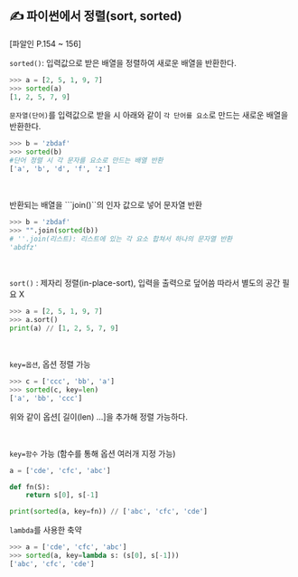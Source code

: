 ## ✍️ 파이썬에서 정렬(sort, sorted) 
[파알인 P.154 ~ 156]

```sorted()```: 입력값으로 받은 배열을 정렬하여 새로운 배열을 반환한다.

```python
>>> a = [2, 5, 1, 9, 7]
>>> sorted(a)
[1, 2, 5, 7, 9]
```

```문자열(단어)```를 입력값으로 받을 시 아래와 같이 ```각 단어를 요소```로 만드는 새로운 배열을 반환한다.

```python
>>> b = 'zbdaf'
>>> sorted(b)
#단어 정렬 시 각 문자를 요소로 만드는 배열 반환
['a', 'b', 'd', 'f', 'z']  
```
<br>

반환되는 배열을 ```join()``의 인자 값으로 넣어 문자열 반환

```python
>>> b = 'zbdaf'
>>> "".join(sorted(b))
# ''.join(리스트): 리스트에 있는 각 요소 합쳐서 하나의 문자열 반환
'abdfz'
```

<br/>

```sort()``` : 제자리 정렬(in-place-sort), 입력을 출력으로 덮어씀 따라서 별도의 공간 필요 X

```python
>>> a = [2, 5, 1, 9, 7]
>>> a.sort()
print(a) // [1, 2, 5, 7, 9]
```
<br/>

```key=옵션```, 옵션 정렬 가능

```python
>>> c = ['ccc', 'bb', 'a']
>>> sorted(c, key=len)
['a', 'bb', 'ccc']
```
위와 같이 옵션[ 길이(len) ...]을 추가해 정렬 가능하다. 

<br>

```key=함수``` 가능 (함수를 통해 옵션 여러개 지정 가능)

```python
a = ['cde', 'cfc', 'abc']

def fn(S):
    return s[0], s[-1]

print(sorted(a, key=fn)) // ['abc', 'cfc', 'cde']
```


```lambda```를 사용한 축약

```python
>>> a = ['cde', 'cfc', 'abc']
>>> sorted(a, key=lambda s: (s[0], s[-1]))
['abc', 'cfc', 'cde']
```
